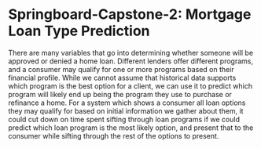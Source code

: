 # Springboard-Capstone-2: Mortgage Loan Type Prediction


There are many variables that go into determining whether someone will be approved or denied a home loan. Different lenders offer different programs, and a consumer may qualify for one or more programs based on their financial profile. While we cannot assume that historical data supports which program is the best option for a client, we can use it to predict which program will likely end up being the program they use to purchase or refinance a home. For a system which shows a consumer all loan options they may qualify for based on initial information we gather about them, it could cut down on time spent sifting through loan programs if we could predict which loan program is the most likely option, and present that to the consumer while sifting through the rest of the options to present. 
